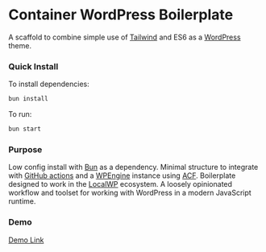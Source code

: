 # Container WordPress Boilerplate
A scaffold to combine simple use of [Tailwind](https://tailwindcss.com/) and ES6 as a [WordPress](https://en-gb.wordpress.org/) theme.

### Quick Install

To install dependencies:

```bash
bun install
```

To run:

```bash
bun start
```
### Purpose
Low config install with [Bun](https://bun.sh/) as a dependency. Minimal structure to integrate with [GitHub actions](https://github.com/features/actions) and a [WPEngine](https://wpengine.co.uk/) instance using [ACF](https://www.advancedcustomfields.com/). Boilerplate designed to work in the [LocalWP](https://localwp.com/) ecosystem. A loosely opinionated workflow and toolset for working with WordPress in a modern JavaScript runtime.

### Demo
[Demo Link](https://containerbp.wpenginepowered.com/)
